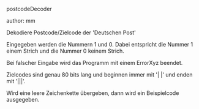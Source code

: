 postcodeDecoder

author: mm

Dekodiere Postcode/Zielcode der 'Deutschen Post'

Eingegeben werden die Nummern 1 und 0.
Dabei entspricht die Nummer 1 einem Strich und die Nummer 0 keinem Strich.

Bei falscher Eingabe wird das Programm mit einem ErrorXyz beendet.

Zielcodes sind genau 80 bits lang und beginnen immer mit '| |' und enden mit '|||'.

Wird eine leere Zeichenkette übergeben, dann wird ein Beispielcode ausgegeben.

